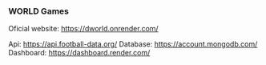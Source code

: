 ### WORLD Games

Oficial website: https://dworld.onrender.com/

Api: https://api.football-data.org/
Database: https://account.mongodb.com/
Dashboard: https://dashboard.render.com/